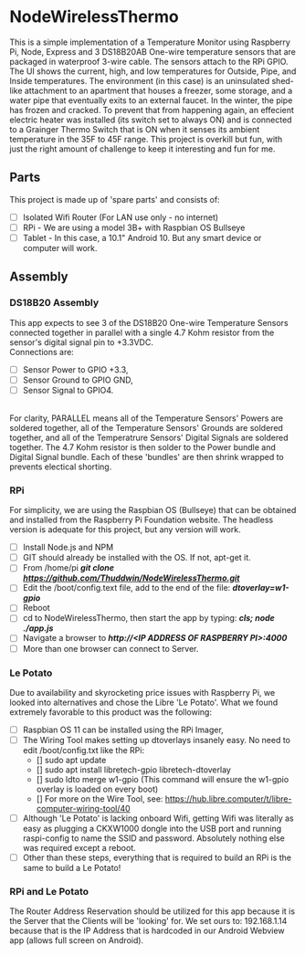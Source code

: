 # NodeWirelessThermo

This is a simple implementation of a Temperature Monitor using Raspberry Pi, Node, Express and 3 DS18B20AB One-wire temperature sensors that are packaged in waterproof 3-wire cable.  The sensors attach to the RPi GPIO.
The UI shows the current, high, and low temperatures for Outside, Pipe, and Inside temperatures. The environment (in this case) is an uninsulated shed-like attachment to an apartment that houses a freezer, some storage, and a water pipe that eventually exits to an external faucet.  In the winter, the pipe has frozen and cracked. To prevent that from happening again, an effecient electric heater was installed (its switch set to always ON) and is connected to a Grainger Thermo Switch that is ON when it senses its ambient temperature in the 35F to 45F range.
This project is overkill but fun, with just the right amount of challenge to keep it interesting and fun for me.

## Parts
This project is made up of 'spare parts' and consists of:
- [ ] Isolated Wifi Router (For LAN use only - no internet)
- [ ] RPi - We are using a model 3B+ with Raspbian OS Bullseye
- [ ] Tablet - In this case, a 10.1" Android 10. But any smart device or computer will work.
## Assembly
### DS18B20 Assembly
This app expects to see 3 of the DS18B20 One-wire Temperature Sensors connected together in parallel with a single 4.7 Kohm resistor from the sensor's digital signal pin to +3.3VDC.<br/>Connections are: 
- [ ] Sensor Power to GPIO +3.3, 
- [ ] Sensor Ground to GPIO GND, 
- [ ] Sensor Signal to GPIO4.

<br/>For clarity, PARALLEL means all of the Temperature Sensors' Powers are soldered together, all of the Temperature Sensors' Grounds are soldered together, and all of the Temperatrure Sensors' Digital Signals are soldered together. The 4.7 Kohm resistor is then solder to the Power bundle and Digital Signal bundle. Each of these 'bundles' are then shrink wrapped to prevents electical shorting.
### RPi
For simplicity, we are using the Raspbian OS (Bullseye) that can be obtained and installed from the Raspberry Pi Foundation website.  The headless version is adequate for this project, but any version will work.
- [ ] Install Node.js and NPM
- [ ] GIT should already be installed with the OS.  If not, apt-get it.
- [ ] From /home/pi <b><i>git clone https://github.com/Thuddwin/NodeWirelessThermo.git</i></b>
- [ ] Edit the /boot/config.text file, add to the end of the file: <b><i>dtoverlay=w1-gpio</i></b>
- [ ] Reboot
- [ ] cd to NodeWirelessThermo, then start the app by typing: <B><i>cls; node ./app.js</i></b>
- [ ] Navigate a browser to <b><i>http://\<IP ADDRESS OF RASPBERRY PI\>:4000</i></b>
- [ ] More than one browser can connect to Server.  
### Le Potato
Due to availability and skyrocketing price issues with Raspberry Pi, we looked into alternatives and chose the Libre 'Le Potato'.  What we found extremely favorable to this product was the following:
- [ ] Raspbian OS 11 can be installed using the RPi Imager,
- [ ] The Wiring Tool makes setting up dtoverlays insanely easy. No need to edit /boot/config.txt like the RPi:
    - [] sudo apt update
    - [] sudo apt install libretech-gpio libretech-dtoverlay
    - [] sudo ldto merge w1-gpio  (This command will ensure the w1-gpio overlay is loaded on every boot)
    - [] For more on the Wire Tool, see: https://hub.libre.computer/t/libre-computer-wiring-tool/40
- [ ] Although 'Le Potato' is lacking onboard Wifi, getting Wifi was literally as easy as plugging a CKXW1000 dongle into the USB port and running raspi-config to name the SSID and password.  Absolutely nothing else was required except a reboot.
- [ ] Other than these steps, everything that is required to build an RPi is the same to build a Le Potato!
### RPi and Le Potato
The Router Address Reservation should be utilized for this app because it is the Server that the Clients will be 'looking' for. We set ours to: 192.168.1.14 because that is the IP Address that is hardcoded in our Android Webview app (allows full screen on Android).
